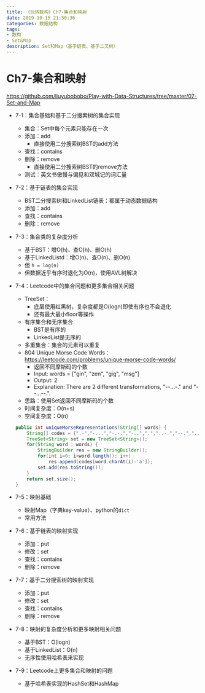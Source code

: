 ```yaml
---
title: 《玩转数构》Ch7-集合和映射
date: 2019-10-15 21:50:36
categories: 数据结构
tags: 
- 数构
- Set&Map
description: Set和Map（基于链表、基于二叉树）
---
```


# Ch7-集合和映射
<!-- more -->
https://github.com/liuyubobobo/Play-with-Data-Structures/tree/master/07-Set-and-Map
- 7-1：集合基础和基于二分搜索树的集合实现
    - 集合：Set中每个元素只能存在一次
    - 添加：add
        - 直接使用二分搜索树BST的add方法
    - 查找：contains
    - 删除：remove
        - 直接使用二分搜索树BST的remove方法
    - 测试：英文书傲慢与偏见和双城记的词汇量
- 7-2：基于链表的集合实现
    - BST二分搜索树和LinkedList链表：都属于动态数据结构
    - 添加：add
    - 查找：contains
    - 删除：remove
- 7-3：集合类的复杂度分析
    - 基于BST：增O(h)、查O(h)、删O(h)
    - 基于LinkedListd：增O(n)、查O(n)、删O(n)
    - 但 `h = log(n)`
    - 但数据近乎有序时退化为O(n)，使用AVL树解决
    
- 7-4：Leetcode中的集合问题和更多集合相关问题
    - TreeSet：
        - 底层使用红黑树，复杂度都是O(logn)即使有序也不会退化
        - 还有最大最小floor等操作
    - 有序集合和无序集合
        - BST是有序的
        - LinkedList是无序的
    - 多重集合：集合的元素可以重复
    - 804 Unique Morse Code Words：https://leetcode.com/problems/unique-morse-code-words/
        - 返回不同摩斯码的个数
        - Input: words = ["gin", "zen", "gig", "msg"]
        - Output: 2
        - Explanation: There are 2 different transformations, "--...-." and "--...--.".
    - 思路：使用Set返回不同摩斯码的个数
    - 时间复杂度：O(n+s)
    - 空间复杂度：O(n)
    ```java
    public int uniqueMorseRepresentations(String[] words) {
        String[] codes = {".-","-...","-.-.","-..",".","..-.","--.","....","..",".---","-.-",".-..","--","-.","---",".--.","--.-",".-.","...","-","..-","...-",".--","-..-","-.--","--.."};
        TreeSet<String> set = new TreeSet<String>();
        for(String word : words) {
            StringBuilder res = new StringBuilder();
            for(int i=0; i<word.length(); i++)
                res.append(codes[word.charAt(i)-'a']);
            set.add(res.toString());
        }
        return set.size();
    }
    ```
- 7-5：映射基础
    - 映射Map（字典key-value）、python的`dict`
    - 常用方法
- 7-6：基于链表的映射实现
    - 添加：put
    - 修改：set
    - 查找：contains
    - 删除：remove
- 7-7：基于二分搜索树的映射实现
    - 添加：put
    - 修改：set
    - 查找：contains
    - 删除：remove
- 7-8：映射的复杂度分析和更多映射相关问题
    - 基于BST：O(logn)
    - 基于LinkedList：O(n)
    - 无序性使用哈希表来实现
- 7-9：Leetcode上更多集合和映射的问题
    - 基于哈希表实现的HashSet和HashMap